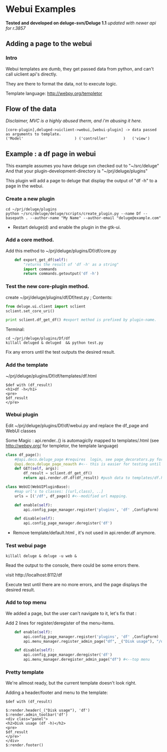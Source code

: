 # Webui Examples

**Tested and developed on deluge-svn/Deluge 1.1**
*updated with newer api for r.3857*


## Adding a page to the webui

### Intro
Webui templates are dumb, they get passed data from python, and can't call uiclient api's directly.

They are there to format the data, not to execute logic.

Template language: http://webpy.org/templetor

## Flow of the data
*Disclaimer, MVC is a highly abused therm, and i'm abusing it here.*

```
[core-plugin],deluged->uiclient->webui,[webui-plugin] -> data passed as arguments to template.
('Model'                       ) ('controller'       )   ('view')
```

## Example : a df page in webui
This example assumes you have deluge svn checked out to "~/src/deluge"
And that your plugin-development-directory is "~/prj/deluge/plugins"

This plugin will add a page to deluge that display the output of "df -h" to a page in the webui.


### Create a new plugin

```
cd ~/prj/deluge/plugins
python ~/src/deluge/deluge/scripts/create_plugin.py --name Df --basepath . --author-name "My Name" --author-email "deluge@example.com"
```

* Restart deluge(d) and enable the plugin in the gtk-ui.

### Add a core method.
Add this method to ~/prj/deluge/plugins/Df/df/core.py

```python
    def export_get_df(self):
        "returns the result of 'df -h' as a string"
        import commands
        return commands.getoutput('df -h')
```

### Test the new core-plugin method.
create ~/prj/deluge/plugins/df/Df/test.py ; Contents:

```python
from deluge.ui.client import sclient
sclient.set_core_uri()

print sclient.df_get_df() #export method is prefixed by plugin-name.
```

Terminal:

```
cd ~/prj/deluge/plugins/Df/df
killall deluged & deluged  && python test.py
```
Fix any errors until the test outputs the desired result.

### Add the template
~/prj/deluge/plugins/Df/df/templates/df.html

```
$def with (df_result)
<h1>df -h</h1>
<pre>
$df_result
</pre>
```
### Webui plugin
Edit ~/prj/deluge/plugins/Df/df/webui.py and replace the df_page and WebUI classes

Some Magic : api.render.<plugin-name>.<template-name>() is automagiclly mapped to templates/<template-name>.html (see http://webpy.org/ for templetor, the template language)

```python
class df_page():
    #@api.deco.deluge_page #requires  login, see page_decorators.py for more decorators,
    @api.deco.deluge_page_noauth #<-- this is easier for testing until i implement persistent sessions.
    def GET(self, args):
        df_result = sclient.df_get_df()
        return api.render.df.df(df_result) #push data to templates/df.html

class WebUI(WebUIPluginBase):
    #map url's to classes: [(url,class), ..]
    urls = [('/df', df_page)] #<--modified url mapping.

    def enable(self):
        api.config_page_manager.register('plugins', 'df' ,ConfigForm)

    def disable(self):
        api.config_page_manager.deregister('df')

```


* Remove template/default.html , it's not used in api.render.df anymore.

### Test webui page

```
killall deluge & deluge -u web &
```
Read the output to the console, there could be some errors there.

visit http://localhost:8112/df

Execute test until there are no more errors, and the page displays the desired result.

### Add to top menu
We added a page, but the user can't navigate to it, let's fix that :

Add 2 lines for register/deregister of the menu-items.

```python
    def enable(self):
        api.config_page_manager.register('plugins', 'df' ,ConfigForm)
        api.menu_manager.register_admin_page("df", _("Disk usage"), "/df") #<--top menu

    def disable(self):
        api.config_page_manager.deregister('df')
        api.menu_manager.deregister_admin_page("df") #<--top menu
```

### Pretty template
We're allmost ready, but the current template doesn't look right.

Adding a header/footer and menu to the template:

```
$def with (df_result)

$:render.header(_("Disk usage"), 'df')
$:render.admin_toolbar('df')
<div class="panel">
<h2>Disk usage (df -h)</h2>
<pre>
$df_result
</pre>'
</div>
$:render.footer()

```
